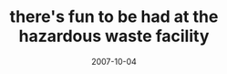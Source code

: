 ---
layout: base.njk
title : 'there&#39;s fun to be had at the hazardous waste facility' 
view_title : 'there&#39;s fun to be had at the hazardous waste facility' 
year : '2007' 
date : '2007-10-04' 
img_file : '/drawing/theresfuntobehadatahazardouswastefacility.png' 
html_file : 'theresfuntobehadatahazardouswastefacility' 
next_html : 'itsbettertobeluckythansmart.html' 
year_order : '182' 
permalink : "title/{{html_file}}.html"
---